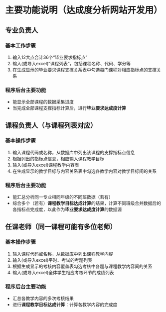 # 主要功能说明（达成度分析网站开发用）

## 专业负责人

### 基本工作步骤
1. 输入12大点合计36个“毕业要求指标点”
2. 输入(或导入excel)“课程列表”，包括课程名称、代码、学分等
3. 在生成显示的毕业要求课程支撑关系表中勾选每门课程对相应指标点的支撑关系

### 程序后台主要功能
* 能显示全部课程的数据采集进度
* 当完成全部课程支撑指标计算后，进行**毕业要求达成度计算**

## 课程负责人（与课程列表对应）

### 基本操作步骤
1. 输入课程代码或名称，从数据库中列出该课程的支撑指标点信息
2. 根据列出的指标点信息，相应输入课程教学目标
3. 输入(或导入excel)课程教学内容表
4. 在生成显示的教学目标与内容关系表中勾选各教学内容对教学目标间的关系

### 程序后台主要功能
* 能汇总分析同一专业相同年级的不同班数据（若有）
* 综合多个（若有）**课程教学目标达成计算**的结果，计算不同班级合并数据后的各指标点完成度，以此作为**毕业要求达成度计算**的数据源

## 任课老师（同一课程可能有多位老师）

### 基本操作步骤
1. 输入课程代码或名称，从数据库中列出课程教学内容
2. 输入(或导入excel)平时、考试的考题列表
3. 根据生成显示的考核内容覆盖表勾选考核中各题与课程教学内容间的关系
4. 输入(或导入excel)全体学生相应考核环节的成绩列表

### 程序后台主要功能
* 汇总各教学内容的多次考核结果
* 进行**课程教学目标达成计算**：计算各教学内容的完成度
